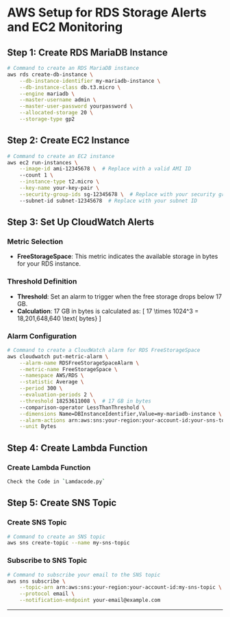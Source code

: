 
# AWS Setup for RDS Storage Alerts and EC2 Monitoring

## Step 1: Create RDS MariaDB Instance

```bash
# Command to create an RDS MariaDB instance
aws rds create-db-instance \
    --db-instance-identifier my-mariadb-instance \
    --db-instance-class db.t3.micro \
    --engine mariadb \
    --master-username admin \
    --master-user-password yourpassword \
    --allocated-storage 20 \
    --storage-type gp2
```

## Step 2: Create EC2 Instance

```bash
# Command to create an EC2 instance
aws ec2 run-instances \
    --image-id ami-12345678 \  # Replace with a valid AMI ID
    --count 1 \
    --instance-type t2.micro \
    --key-name your-key-pair \
    --security-group-ids sg-12345678 \  # Replace with your security group ID
    --subnet-id subnet-12345678  # Replace with your subnet ID
```

## Step 3: Set Up CloudWatch Alerts

### Metric Selection

- **FreeStorageSpace**: This metric indicates the available storage in bytes for your RDS instance. 

### Threshold Definition

- **Threshold**: Set an alarm to trigger when the free storage drops below 17 GB.
- **Calculation**: 17 GB in bytes is calculated as:
  \[
  17 \times 1024^3 = 18,201,648,640 \text{ bytes}
  \]

### Alarm Configuration

```bash
# Command to create a CloudWatch alarm for RDS FreeStorageSpace
aws cloudwatch put-metric-alarm \
    --alarm-name RDSFreeStorageSpaceAlarm \
    --metric-name FreeStorageSpace \
    --namespace AWS/RDS \
    --statistic Average \
    --period 300 \
    --evaluation-periods 2 \
    --threshold 18253611008 \  # 17 GB in bytes
    --comparison-operator LessThanThreshold \
    --dimensions Name=DBInstanceIdentifier,Value=my-mariadb-instance \
    --alarm-actions arn:aws:sns:your-region:your-account-id:your-sns-topic \
    --unit Bytes
```

## Step 4: Create Lambda Function

### Create Lambda Function

``` sh
Check the Code in `Lamdacode.py`

```

## Step 5: Create SNS Topic

### Create SNS Topic

```bash
# Command to create an SNS topic
aws sns create-topic --name my-sns-topic
```

### Subscribe to SNS Topic

```bash
# Command to subscribe your email to the SNS topic
aws sns subscribe \
    --topic-arn arn:aws:sns:your-region:your-account-id:my-sns-topic \
    --protocol email \
    --notification-endpoint your-email@example.com
```

---
